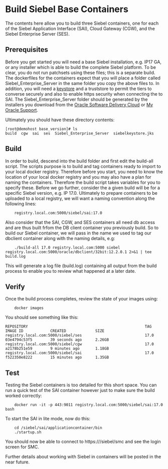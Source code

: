 # Build Siebel Base Containers

The contents here allow you to build three Siebel containers, one for each of the Siebel Application Interface (SAI), Cloud Gateway (CGW), and the Siebel Enterprise Server (SES).

## Prerequisites

Before you get started you will need a base Siebel installation, e.g. IP17 GA, or any installer which is able to build the complete Siebel platform. To be clear, you do not run patchsets using these files; this is a separate build. The dockerfiles for the containers expect that you will place a folder called Siebel_Enterprise_Server in the same folder you copy the above files to. In addition, you will need a [keystore](../../manage/SSL) and a truststore to permit the tiers to converse securely and also to enable https security when connecting the to SAI. The Siebel_Enterprise_Server folder should be generated by the installers you download from the [Oracle Software Delivery Cloud](https://edelivery.oracle.com) or [My Oracle Support](https://support.oracle.com).

Ultimately you should have these directory contents:

```
[root@demohost base_version]# ls
build  cgw  sai  ses  Siebel_Enterprise_Server  siebelkeystore.jks
```

## Build

In order to build, descend into the build folder and first edit the build-all script. The scripts purpose is to build and tag containers ready to import to your local docker registry. Therefore before you start, you need to know the location of your local docker registry and you may also have a plan for naming the containers. Therefore the build script takes variables for you to specify these. Before we go further, consider the a given build will be for a specific Siebel version, e.g. IP 17.0. Ultimately to prepare containers to be uploaded to a local registry, we will want a naming convention along the following lines:

```
    registry.local.com:5000/siebel/sai:17.0
```    
Also consider that the SAI, CGW, and SES containers all need db access and are thus built frfom the DB client container you previously build. So to build our Siebel container, we will pass in the name we used to tag our dbclient container along with the naming details, e.g:
```
    ./build-all 17.0 registry.local.com:5000 siebel registry.local.com:5000/oracle/dbclient/32bit:12.2.0.1 2>&1 | tee build.log
```
This will generate a log file (build.log) containing all output from the build process to enable you to review what happened at a later date.

## Verify

Once the build process completes, review the state of your images using:
```
    docker images
```
You should see something like this:
```
REPOSITORY                                                    TAG                 IMAGE ID            CREATED             SIZE
registry.local.com:5000/siebel/ses                            17.0                03e4794c53f5        39 seconds ago      2.26GB
registry.local.com:5000/siebel/cgw                            17.0                a2178b251e59        9 minutes ago       1.18GB
registry.local.com:5000/siebel/sai                            17.0                f522350e8222        15 minutes ago      1.35GB
```

## Test

Testing the Siebel containers is too detailed for this short space. You can run a quick test of the SAI container however just to make sure the build worked correctly:
```
    docker run -it -p 443:9011 registry.local.com:5000/siebel/sai:17.0 bash
```
To start the SAI in lite mode, now do this:
```
    cd /siebel/sai/applicationcontainer/bin
    ./startup.sh
```
You should now be able to connect to https://<machine-ip>/siebel/smc and see the login screen for SMC.

Further details about working with Siebel in containers will be posted in the near future.